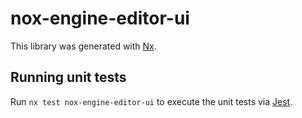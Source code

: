 # nox-engine-editor-ui

This library was generated with [Nx](https://nx.dev).

## Running unit tests

Run `nx test nox-engine-editor-ui` to execute the unit tests via [Jest](https://jestjs.io).
